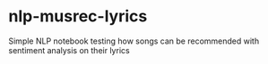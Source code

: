 # nlp-musrec-lyrics
Simple NLP notebook testing how songs can be recommended with sentiment analysis on their lyrics
